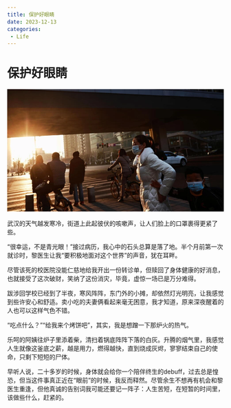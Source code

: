 ```yaml
---
title: 保护好眼睛
date: 2023-12-13
categories:
 - Life
---
```



# 保护好眼睛

![mmexport1708252365937](./assets/night.png)

武汉的天气越发寒冷，街道上此起彼伏的咳嗽声，让人们脸上的口罩裹得更紧了些。

 “很幸运，不是青光眼！”接过病历，我心中的石头总算是落了地。半个月前第一次就诊时，黎医生让我“要积极地面对这个世界”的声音，犹在耳畔。

尽管该死的校医院没能仁慈地给我开出一份转诊单，但赎回了身体健康的好消息，也就接受了这次破财，笑纳了这份消灾，毕竟，虚惊一场已是万分难得。 

跋涉回学校已经到了半夜，寒风阵阵，东门外的小摊，却依然灯光明亮，让我感觉到些许安心和舒适。卖小吃的夫妻俩看起来毫无困意，我才知道，原来深夜醒着的人也可以这样气色不错。

“吃点什么？”“给我来个烤饼吧”，其实，我是想蹭一下那炉火的热气。 

乐呵的阿姨往炉子里添着柴，清扫着锅底阵阵下落的白灰。升腾的烟气里，我感觉人生就像这釜底之薪，越是用力，燃得越快，直到烧成灰烬，寥寥结束自己的使命，只剩下短短的尸体。 

早听人说，二十多岁的时候，身体就会给你一个陪伴终生的debuff，过去总是惶恐，但当这件事真正近在“眼前”的时候，我反而释然。尽管余生不想再有机会和黎医生重逢，但他真诚的告别词我可能还要记一阵子：人生苦短，在短暂的时间里，该做些什么，赶紧的。

